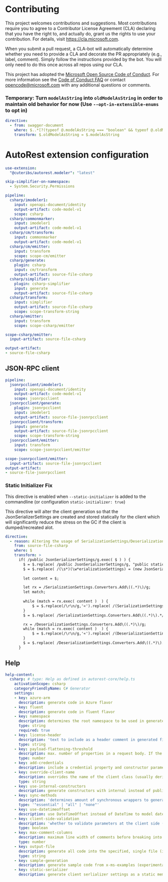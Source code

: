 
# Contributing

This project welcomes contributions and suggestions.  Most contributions require you to agree to a
Contributor License Agreement (CLA) declaring that you have the right to, and actually do, grant us
the rights to use your contribution. For details, visit https://cla.microsoft.com.

When you submit a pull request, a CLA-bot will automatically determine whether you need to provide
a CLA and decorate the PR appropriately (e.g., label, comment). Simply follow the instructions
provided by the bot. You will only need to do this once across all repos using our CLA.

This project has adopted the [Microsoft Open Source Code of Conduct](https://opensource.microsoft.com/codeofconduct/).
For more information see the [Code of Conduct FAQ](https://opensource.microsoft.com/codeofconduct/faq/) or
contact [opencode@microsoft.com](mailto:opencode@microsoft.com) with any additional questions or comments.

### Temporary: Turn `modelAsString` into `oldModelAsString` in order to maintain old behavior for now (Use `--opt-in-extensible-enums` to opt in)

``` yaml !$(opt-in-extensible-enums)
directive:
  - from: swagger-document
    where: $..*[?(typeof @.modelAsString === "boolean" && typeof @.oldModelAsString !== "boolean")]
    transform: $.oldModelAsString = $.modelAsString
```

# AutoRest extension configuration

``` yaml
use-extension:
  "@cuteribs/autorest.modeler": "latest"

skip-simplifier-on-namespace: 
  - System.Security.Permissions

pipeline:
  csharp/imodeler1:
    input: openapi-document/identity
    output-artifact: code-model-v1
    scope: csharp
  csharp/commonmarker:
    input: imodeler1
    output-artifact: code-model-v1
  csharp/cm/transform:
    input: commonmarker
    output-artifact: code-model-v1
  csharp/cm/emitter:
    input: transform
    scope: scope-cm/emitter
  csharp/generate:
    plugin: csharp
    input: cm/transform
    output-artifact: source-file-csharp
  csharp/simplifier:
    plugin: csharp-simplifier
    input: generate
    output-artifact: source-file-csharp
  csharp/transform:
    input: simplifier
    output-artifact: source-file-csharp
    scope: scope-transform-string
  csharp/emitter:
    input: transform
    scope: scope-csharp/emitter

scope-csharp/emitter:
  input-artifact: source-file-csharp

output-artifact:
- source-file-csharp
```

## JSON-RPC client

``` yaml
pipeline:
  jsonrpcclient/imodeler1:
    input: openapi-document/identity
    output-artifact: code-model-v1
    scope: jsonrpcclient
  jsonrpcclient/generate:
    plugin: jsonrpcclient
    input: imodeler1
    output-artifact: source-file-jsonrpcclient
  jsonrpcclient/transform:
    input: generate
    output-artifact: source-file-jsonrpcclient
    scope: scope-transform-string
  jsonrpcclient/emitter:
    input: transform
    scope: scope-jsonrpcclient/emitter

scope-jsonrpcclient/emitter:
  input-artifact: source-file-jsonrpcclient
output-artifact:
- source-file-jsonrpcclient
```

### Static Initializer Fix
This directive is enabled when `--static-initializer` is added to the commandline (or configuration `static-initializer: true`)

This directive will alter the client generation so that the JsonSerializerSettings are created and stored statically for the client
which will significantly reduce the stress on the GC if the client is dumped/recreated alot.

``` yaml $(static-serializer)
directive: 
  - reason: Altering the usage of SerializationSettings/DeserializationSettings to use a static instance instead.
    from: source-file-csharp
    where: $
    transform: > 
      if( /public JsonSerializerSettings/g.exec( $ ) ) {
        $ = $.replace( /public JsonSerializerSettings/g, "public static JsonSerializerSettings" );
        $ = $.replace( /(\s*)(\w*erializationSettings) = (new JsonSerializerSettings)/g, "$1$2 = $2 ?? $3" );
        
        let content = $;

        let rx = /SerializationSettings.Converters.Add\((.*)\)/g;
        let match;
        
        while (match = rx.exec( content )  ) {
            $ = $.replace(/\r\n/g,'«').replace( /(SerializationSettings = SerializationSettings.*?Converters = new List<JsonConverter>.*?{.*?new.*?\))/m, `$1,\n                        ${match[1]}`).replace(/«/g,'\r\n' );
        }
        $ = $.replace( /SerializationSettings.Converters.Add\((.*)\).*/g , '');

        rx = /DeserializationSettings.Converters.Add\((.*)\)/g;
        while (match = rx.exec( content )  ) {
            $ = $.replace(/\r\n/g,'«').replace( /(DeserializationSettings = DeserializationSettings.*?Converters = new List<JsonConverter>.*?{.*?new.*?\))/m, `$1,\n                        ${match[1]}`).replace(/«/g,'\r\n' );
        }
        $ = $.replace( /DeserializationSettings.Converters.Add\((.*)\).*/g , '');
      } 
```



## Help

``` yaml
help-content:
  csharp: # type: Help as defined in autorest-core/help.ts
    activationScope: csharp
    categoryFriendlyName: C# Generator
    settings:
    - key: azure-arm
      description: generate code in Azure flavor
    - key: fluent
      description: generate code in fluent flavor
    - key: namespace
      description: determines the root namespace to be used in generated code
      type: string
      required: true
    - key: license-header
      description: 'text to include as a header comment in generated files (magic strings: MICROSOFT_MIT, MICROSOFT_APACHE, MICROSOFT_MIT_NO_VERSION, MICROSOFT_APACHE_NO_VERSION, MICROSOFT_MIT_NO_CODEGEN)'
      type: string
    - key: payload-flattening-threshold
      description: max. number of properties in a request body. If the number of properties in the request body is less than or equal to this value, these properties will be represented as individual method arguments instead
      type: number
    - key: add-credentials
      description: include a credential property and constructor parameter supporting different authentication behaviors
    - key: override-client-name
      description: overrides the name of the client class (usually derived from $.info.title)
      type: string
    - key: use-internal-constructors
      description: generate constructors with internal instead of public visibility (useful for convenience layers)
    - key: sync-methods
      description: 'determines amount of synchronous wrappers to generate; default: essential'
      type: '"essential" | "all" | "none"'
    - key: use-datetimeoffset
      description: use DateTimeOffset instead of DateTime to model date/time types
    - key: client-side-validation
      description: 'whether to validate parameters at the client side (according to OpenAPI definition) before making a request; default: true'
      type: boolean
    - key: max-comment-columns
      description: maximum line width of comments before breaking into a new line
      type: number
    - key: output-file
      description: generate all code into the specified, single file (instead of the usual folder structure)
      type: string
    - key: sample-generation
      description: generate sample code from x-ms-examples (experimental)
    - key: static-serializer
      description: generate client serlializer settings as a static member (experimental)
```

